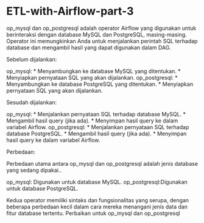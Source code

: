# ETL-with-Airflow-part-3
op_mysql dan op_postgresql adalah operator Airflow yang digunakan untuk berinteraksi dengan database MySQL dan PostgreSQL, masing-masing. Operator ini memungkinkan Anda untuk menjalankan perintah SQL terhadap database dan mengambil hasil yang dapat digunakan dalam DAG.

Sebelum dijalankan:

op_mysql:
    * Menyambungkan ke database MySQL yang ditentukan.
    * Menyiapkan pernyataan SQL yang akan dijalankan.
 op_postgresql:
    * Menyambungkan ke database PostgreSQL yang ditentukan.
    * Menyiapkan pernyataan SQL yang akan dijalankan.

Sesudah dijalankan:

op_mysql:
    * Menjalankan pernyataan SQL terhadap database MySQL.
    * Mengambil hasil query (jika ada).
    * Menyimpan hasil query ke dalam variabel Airflow.
op_postgresql:
    * Menjalankan pernyataan SQL terhadap database PostgreSQL.
    * Mengambil hasil query (jika ada).
    * Menyimpan hasil query ke dalam variabel Airflow.

Perbedaan:

Perbedaan utama antara op_mysql dan op_postgresql adalah jenis database yang sedang dipakai.. 

op_mysql: Digunakan untuk database MySQL.
op_postgresql:Digunakan untuk database PostgreSQL.

Kedua operator memiliki sintaks dan fungsionalitas yang serupa, dengan beberapa perbedaan kecil dalam cara mereka menangani jenis data dan fitur database tertentu.
Perbaikan untuk op_mysql dan op_postgresql
